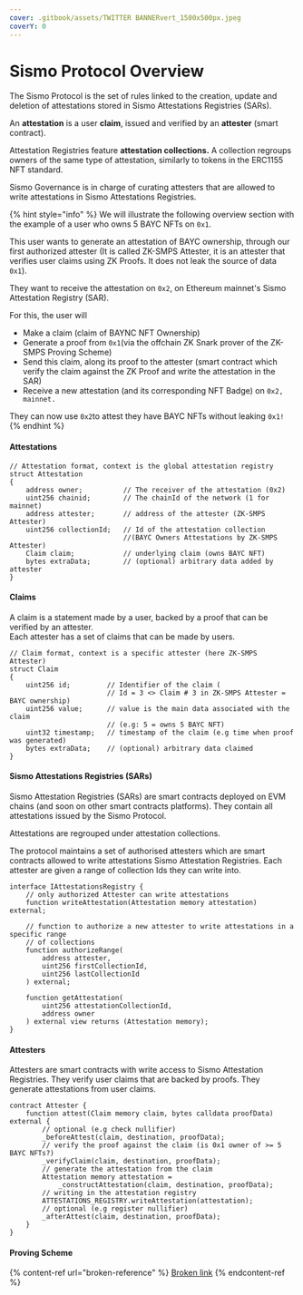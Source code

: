 ```yaml
---
cover: .gitbook/assets/TWITTER BANNERvert_1500x500px.jpeg
coverY: 0
---
```


# Sismo Protocol Overview

The Sismo Protocol is the set of rules linked to the creation, update and deletion of attestations stored in Sismo Attestations Registries (SARs).

An **attestation** is a user **claim**, issued and verified by an **attester** (smart contract).

Attestation Registries feature **attestation collections.** A collection regroups owners of the same type of attestation, similarly to tokens in the ERC1155 NFT standard.

Sismo Governance is in charge of curating attesters that are allowed to write attestations in Sismo Attestations Registries.

{% hint style="info" %}
We will illustrate the following overview section with the example of a user who owns 5 BAYC NFTs on `0x1`.&#x20;

This user wants to generate an attestation of BAYC ownership, through our first authorized attester (It is called ZK-SMPS Attester, it is an attester that verifies user claims using ZK Proofs. It does not leak the source of data `0x1`).&#x20;

They want to receive the attestation on `0x2`, on Ethereum mainnet's Sismo Attestation Registry (SAR).

For this, the user will&#x20;

* Make a claim (claim of BAYNC NFT Ownership)
* Generate a proof from `0x1`(via the offchain ZK Snark prover of the ZK-SMPS Proving Scheme)
* Send this claim, along its proof to the attester (smart contract which verify the claim against the ZK Proof and write the attestation in the SAR)
* Receive a new attestation (and its corresponding NFT Badge) on `0x2, mainnet.`

They can now use `0x2`to attest they have BAYC NFTs without leaking `0x1!`
{% endhint %}

#### Attestations

```solidity
// Attestation format, context is the global attestation registry
struct Attestation
{
    address owner;          // The receiver of the attestation (0x2)
    uint256 chainid;        // The chainId of the network (1 for mainnet)
    address attester;       // address of the attester (ZK-SMPS Attester)
    uint256 collectionId;   // Id of the attestation collection 
                            //(BAYC Owners Attestations by ZK-SMPS Attester)
    Claim claim;            // underlying claim (owns BAYC NFT)
    bytes extraData;        // (optional) arbitrary data added by attester
}

```

#### Claims

A claim is a statement made by a user, backed by a proof that can be verified by an attester. \
Each attester has a set of claims that can be made by users.

```solidity
// Claim format, context is a specific attester (here ZK-SMPS Attester)
struct Claim 
{
    uint256 id;         // Identifier of the claim (
                        // Id = 3 <> Claim # 3 in ZK-SMPS Attester = BAYC ownership)
    uint256 value;      // value is the main data associated with the claim
                        // (e.g: 5 = owns 5 BAYC NFT)
    uint32 timestamp;   // timestamp of the claim (e.g time when proof was generated)
    bytes extraData;    // (optional) arbitrary data claimed
}
```

#### Sismo Attestations Registries (SARs)

Sismo Attestation Registries (SARs) are smart contracts deployed on EVM chains (and soon on other smart contracts platforms). They contain all attestations issued by the Sismo Protocol.

Attestations are regrouped under attestation collections.&#x20;

The protocol maintains a set of authorised attesters which are smart contracts allowed to write attestations Sismo Attestation Registries. Each attester are given a range of collection Ids they can write into.

```solidity
interface IAttestationsRegistry {
    // only authorized Attester can write attestations
    function writeAttestation(Attestation memory attestation) external;
    
    // function to authorize a new attester to write attestations in a specific range
    // of collections
    function authorizeRange(
        address attester,
        uint256 firstCollectionId,
        uint256 lastCollectionId
    ) external;
    
    function getAttestation(
        uint256 attestationCollectionId,
        address owner
    ) external view returns (Attestation memory);
}
```

#### Attesters

Attesters are smart contracts with write access to Sismo Attestation Registries. They verify user claims that are backed by proofs. They generate attestations from user claims.

```solidity
contract Attester {
    function attest(Claim memory claim, bytes calldata proofData) external {
        // optional (e.g check nullifier)
        _beforeAttest(claim, destination, proofData);
        // verify the proof against the claim (is 0x1 owner of >= 5 BAYC NFTs?)
        _verifyClaim(claim, destination, proofData);
        // generate the attestation from the claim
        Attestation memory attestation = 
            _constructAttestation(claim, destination, proofData);
        // writing in the attestation registry
        ATTESTATIONS_REGISTRY.writeAttestation(attestation);
        // optional (e.g register nullifier)
        _afterAttest(claim, destination, proofData);
    }
}
```

#### Proving Scheme



{% content-ref url="broken-reference" %}
[Broken link](broken-reference)
{% endcontent-ref %}
